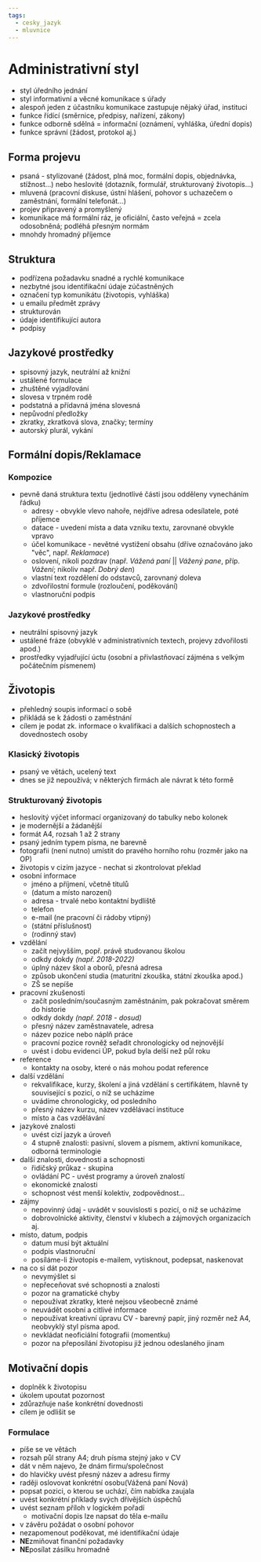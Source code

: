 ```yaml
---
tags:
  - cesky_jazyk
  - mluvnice
---
```

# Administrativní styl
* styl úředního jednání
* styl informativní a věcné komunikace s úřady
* alespoň jeden z účastníku komunikace zastupuje nějaký úřad, instituci
* funkce řídící (směrnice, předpisy, nařízení, zákony)
* funkce odborně sdělná = informační (oznámení, vyhláška, úřední dopis)
* funkce správní (žádost, protokol aj.)
## Forma  projevu
* psaná - stylizované (žádost, plná moc, formální dopis, objednávka, stížnost...) nebo heslovité (dotazník, formulář, strukturovaný životopis...)
* mluvená (pracovní diskuse, ústní hlášení, pohovor s uchazečem o zaměstnání, formální telefonát...)
* projev připravený a promyšlený
* komunikace má formální ráz, je oficiální, často veřejná = zcela odosobněná; podléhá přesným normám
* mnohdy hromadný příjemce
## Struktura
* podřízena požadavku snadné a rychlé komunikace
* nezbytné jsou identifikační údaje zúčastněných
* označení typ komunikátu (životopis, vyhláška)
* u emailu předmět zprávy
* strukturován
* údaje identifikující autora
* podpisy
## Jazykové prostředky
* spisovný jazyk, neutrální až knižní
* ustálené formulace
* zhuštěné vyjadřování
* slovesa v trpném rodě
* podstatná a přídavná jména slovesná
* nepůvodní předložky
* zkratky, zkratková slova, značky; termíny
* autorský plurál, vykání
## Formální dopis/Reklamace
### Kompozice
* pevně daná struktura textu (jednotlivé části jsou odděleny vynecháním řádku)
	* adresy - obvykle vlevo nahoře, nejdříve adresa odesílatele, poté příjemce
	* datace - uvedení místa a data vzniku textu, zarovnané obvykle vpravo
	* účel komunikace - nevětné vystižení obsahu (dříve označováno jako "věc", např. *Reklamace*)
	* oslovení, nikoli pozdrav (např. *Vážená paní*  || *Vážený pane*, příp. *Vážení*; nikoliv např. *Dobrý den*)
	* vlastní text rozdělení do odstavců, zarovnaný doleva
	* zdvořilostní formule (rozloučení, poděkování)
	* vlastnoruční podpis
### Jazykové prostředky
* neutrální spisovný jazyk
* ustálené fráze (obvyklé v administrativních textech, projevy zdvořilosti apod.)
* prostředky vyjadřující úctu (osobní a přivlastňovací zájména s velkým počátečním písmenem)

## Životopis
* přehledný soupis informací o sobě
* přikládá se k žádosti o zaměstnání
* cílem je podat zk. informace o kvalifikaci a dalších schopnostech a dovednostech osoby
### Klasický životopis
* psaný ve větách, ucelený text
* dnes se již nepoužívá; v některých firmách ale návrat k této formě
### Strukturovaný životopis
* heslovitý výčet informací organizovaný do tabulky nebo kolonek
* je modernější a žádanější
* formát A4, rozsah 1 až 2 strany
* psaný jedním typem písma, ne barevně
* fotografii (není nutno) umístit do pravého horního rohu (rozměr jako na OP)
* životopis v cizím jazyce - nechat si zkontrolovat překlad
* osobní informace
	* jméno a příjmení, včetně titulů
	* (datum a místo narození)
	* adresa - trvalé nebo kontaktní bydliště
	* telefon
	* e-mail (ne pracovní či rádoby vtipný)
	* (státní příslušnost)
	* (rodinný stav)
* vzdělání
	* začít nejvyšším, popř. právě studovanou školou
	* odkdy dokdy *(např. 2018-2022)*
	* úplný název škol a oborů, přesná adresa
	* způsob ukončení studia (maturitní zkouška, státní zkouška apod.)
	* ZŠ se nepíše
* pracovní zkušenosti
	* začít posledním/současným zaměstnáním, pak pokračovat směrem do historie
	* odkdy dokdy *(např. 2018 - dosud)*
	* přesný název zaměstnavatele, adresa
	* název pozice nebo náplň práce
	* pracovní pozice rovněž seřadit chronologicky od nejnovější
	* uvést i dobu  evidenci ÚP, pokud byla delší než půl roku
* reference
	* kontakty na osoby, které o nás mohou podat reference
* další vzdělání
	* rekvalifikace, kurzy, školení a jiná vzdělání s certifikátem, hlavně ty související s pozicí, o níž se ucházíme
	* uvádíme chronologicky, od posledního
	* přesný název kurzu, název vzdělávací instituce
	* místo a čas vzdělávání
* jazykové znalosti
	* uvést cizí jazyk a úroveň
	* 4 stupně znalosti: pasivní, slovem a písmem, aktivní komunikace, odborná terminologie
* další znalosti, dovednosti a schopnosti
	* řidičský průkaz - skupina
	* ovládání PC - uvést programy a úroveň znalostí 
	* ekonomické znalosti
	* schopnost vést menší kolektiv, zodpovědnost...
* zájmy
	* nepovinný údaj - uvádět v souvislosti s pozicí, o niž se ucházíme
	* dobrovolnické aktivity, členství v klubech a zájmových organizacích aj.
* místo, datum, podpis
	* datum musí být aktuální
	* podpis vlastnoruční
	* posíláme-li životopis e-mailem, vytisknout, podepsat, naskenovat
* na co si dát pozor
	* nevymýšlet si
	* nepřeceňovat své schopnosti a znalosti
	* pozor na gramatické chyby
	* nepoužívat zkratky, které nejsou všeobecně známé
	* neuvádět osobní a citlivé informace
	* nepoužívat kreativní úpravu CV - barevný papír, jiný rozměr než A4, neobvyklý styl písma apod.
	* nevkládat neoficiální fotografii (momentku)
	* pozor na přeposílání životopisu již jednou odeslaného jinam
## Motivační dopis
* doplněk k životopisu
* úkolem upoutat pozornost
* zdůrazňuje naše konkrétní dovednosti
* cílem je odlišit se
### Formulace
* píše se ve větách
* rozsah půl strany A4; druh písma stejný jako v CV
* dát v něm najevo, že dnám firmu/společnost
* do hlavičky uvést přesný název a adresu firmy
* raději oslovovat konkrétní osobu(Vážená paní Nová)
* popsat pozici, o kterou se uchází, čím nabídka zaujala
* uvést konkrétní příklady svých dřívějších úspěchů
* uvést seznam příloh v logickém pořadí
	* motivační dopis lze napsat do těla e-mailu
* v závěru požádat o osobní pohovor
* nezapomenout poděkovat, mé identifikační údaje
* **NE**zmiňovat finanční požadavky
* **NE**posílat zásilku hromadně